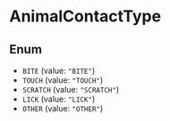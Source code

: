 # AnimalContactType

## Enum

* `BITE` (value: `"BITE"`)
* `TOUCH` (value: `"TOUCH"`)
* `SCRATCH` (value: `"SCRATCH"`)
* `LICK` (value: `"LICK"`)
* `OTHER` (value: `"OTHER"`)
